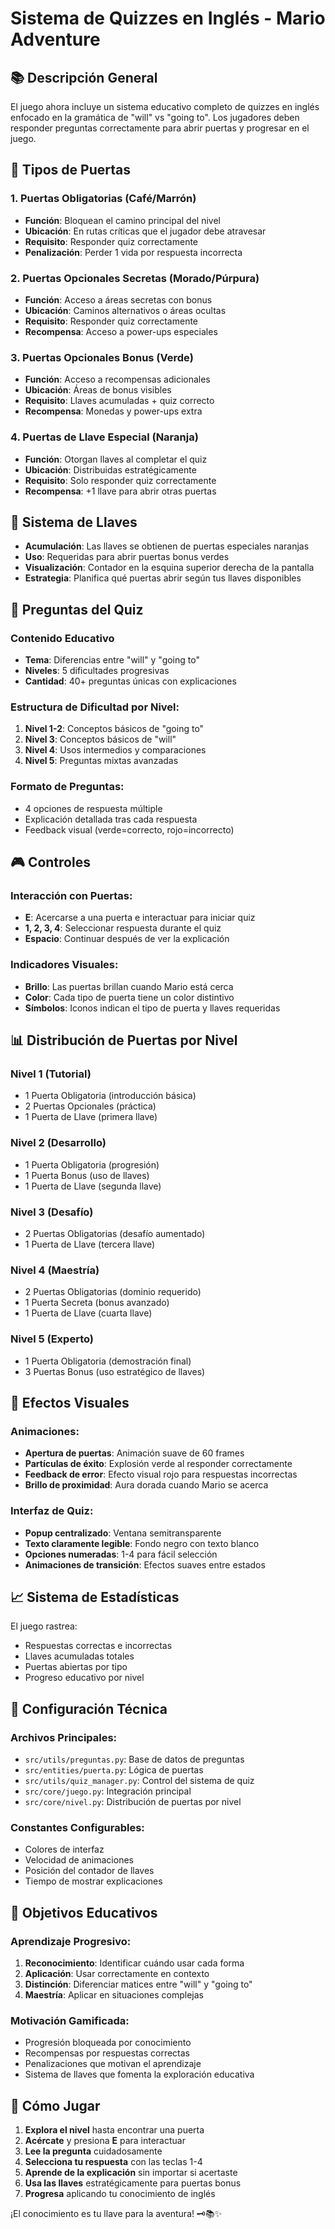 # Sistema de Quizzes en Inglés - Mario Adventure

## 📚 Descripción General

El juego ahora incluye un sistema educativo completo de quizzes en inglés enfocado en la gramática de "will" vs "going to". Los jugadores deben responder preguntas correctamente para abrir puertas y progresar en el juego.

## 🚪 Tipos de Puertas

### 1. **Puertas Obligatorias** (Café/Marrón)
- **Función**: Bloquean el camino principal del nivel
- **Ubicación**: En rutas críticas que el jugador debe atravesar
- **Requisito**: Responder quiz correctamente
- **Penalización**: Perder 1 vida por respuesta incorrecta

### 2. **Puertas Opcionales Secretas** (Morado/Púrpura)
- **Función**: Acceso a áreas secretas con bonus
- **Ubicación**: Caminos alternativos o áreas ocultas
- **Requisito**: Responder quiz correctamente
- **Recompensa**: Acceso a power-ups especiales

### 3. **Puertas Opcionales Bonus** (Verde)
- **Función**: Acceso a recompensas adicionales
- **Ubicación**: Áreas de bonus visibles
- **Requisito**: Llaves acumuladas + quiz correcto
- **Recompensa**: Monedas y power-ups extra

### 4. **Puertas de Llave Especial** (Naranja)
- **Función**: Otorgan llaves al completar el quiz
- **Ubicación**: Distribuidas estratégicamente
- **Requisito**: Solo responder quiz correctamente
- **Recompensa**: +1 llave para abrir otras puertas

## 🔑 Sistema de Llaves

- **Acumulación**: Las llaves se obtienen de puertas especiales naranjas
- **Uso**: Requeridas para abrir puertas bonus verdes
- **Visualización**: Contador en la esquina superior derecha de la pantalla
- **Estrategia**: Planifica qué puertas abrir según tus llaves disponibles

## 🎯 Preguntas del Quiz

### Contenido Educativo
- **Tema**: Diferencias entre "will" y "going to"
- **Niveles**: 5 dificultades progresivas
- **Cantidad**: 40+ preguntas únicas con explicaciones

### Estructura de Dificultad por Nivel:
1. **Nivel 1-2**: Conceptos básicos de "going to"
2. **Nivel 3**: Conceptos básicos de "will"
3. **Nivel 4**: Usos intermedios y comparaciones
4. **Nivel 5**: Preguntas mixtas avanzadas

### Formato de Preguntas:
- 4 opciones de respuesta múltiple
- Explicación detallada tras cada respuesta
- Feedback visual (verde=correcto, rojo=incorrecto)

## 🎮 Controles

### Interacción con Puertas:
- **E**: Acercarse a una puerta e interactuar para iniciar quiz
- **1, 2, 3, 4**: Seleccionar respuesta durante el quiz
- **Espacio**: Continuar después de ver la explicación

### Indicadores Visuales:
- **Brillo**: Las puertas brillan cuando Mario está cerca
- **Color**: Cada tipo de puerta tiene un color distintivo
- **Símbolos**: Iconos indican el tipo de puerta y llaves requeridas

## 📊 Distribución de Puertas por Nivel

### Nivel 1 (Tutorial)
- 1 Puerta Obligatoria (introducción básica)
- 2 Puertas Opcionales (práctica)
- 1 Puerta de Llave (primera llave)

### Nivel 2 (Desarrollo)
- 1 Puerta Obligatoria (progresión)
- 1 Puerta Bonus (uso de llaves)
- 1 Puerta de Llave (segunda llave)

### Nivel 3 (Desafío)
- 2 Puertas Obligatorias (desafío aumentado)
- 1 Puerta de Llave (tercera llave)

### Nivel 4 (Maestría)
- 2 Puertas Obligatorias (dominio requerido)
- 1 Puerta Secreta (bonus avanzado)
- 1 Puerta de Llave (cuarta llave)

### Nivel 5 (Experto)
- 1 Puerta Obligatoria (demostración final)
- 3 Puertas Bonus (uso estratégico de llaves)

## 🎨 Efectos Visuales

### Animaciones:
- **Apertura de puertas**: Animación suave de 60 frames
- **Partículas de éxito**: Explosión verde al responder correctamente
- **Feedback de error**: Efecto visual rojo para respuestas incorrectas
- **Brillo de proximidad**: Aura dorada cuando Mario se acerca

### Interfaz de Quiz:
- **Popup centralizado**: Ventana semitransparente
- **Texto claramente legible**: Fondo negro con texto blanco
- **Opciones numeradas**: 1-4 para fácil selección
- **Animaciones de transición**: Efectos suaves entre estados

## 📈 Sistema de Estadísticas

El juego rastrea:
- Respuestas correctas e incorrectas
- Llaves acumuladas totales
- Puertas abiertas por tipo
- Progreso educativo por nivel

## 🔧 Configuración Técnica

### Archivos Principales:
- `src/utils/preguntas.py`: Base de datos de preguntas
- `src/entities/puerta.py`: Lógica de puertas
- `src/utils/quiz_manager.py`: Control del sistema de quiz
- `src/core/juego.py`: Integración principal
- `src/core/nivel.py`: Distribución de puertas por nivel

### Constantes Configurables:
- Colores de interfaz
- Velocidad de animaciones
- Posición del contador de llaves
- Tiempo de mostrar explicaciones

## 🎯 Objetivos Educativos

### Aprendizaje Progresivo:
1. **Reconocimiento**: Identificar cuándo usar cada forma
2. **Aplicación**: Usar correctamente en contexto
3. **Distinción**: Diferenciar matices entre "will" y "going to"
4. **Maestría**: Aplicar en situaciones complejas

### Motivación Gamificada:
- Progresión bloqueada por conocimiento
- Recompensas por respuestas correctas
- Penalizaciones que motivan el aprendizaje
- Sistema de llaves que fomenta la exploración educativa

## 🚀 Cómo Jugar

1. **Explora el nivel** hasta encontrar una puerta
2. **Acércate** y presiona **E** para interactuar
3. **Lee la pregunta** cuidadosamente
4. **Selecciona tu respuesta** con las teclas 1-4
5. **Aprende de la explicación** sin importar si acertaste
6. **Usa las llaves** estratégicamente para puertas bonus
7. **Progresa** aplicando tu conocimiento de inglés

¡El conocimiento es tu llave para la aventura! 🗝️📚✨